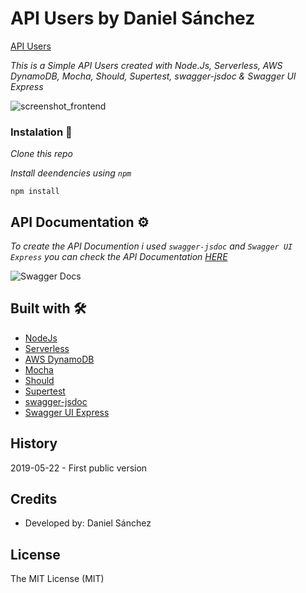 # API Users by Daniel Sánchez

[API Users](https://j0yajjaeih.execute-api.us-east-1.amazonaws.com/prod/) 

_This is a Simple API Users created with Node.Js, Serverless, AWS DynamoDB, Mocha, Should, Supertest, swagger-jsdoc & Swagger UI Express_

![screenshot_frontend](https://user-images.githubusercontent.com/42616141/58219937-c2893f00-7cda-11e9-9e01-c474cd2bfd0a.png)

### Instalation 🔧

_Clone this repo_

_Install deendencies using `npm`_

```
npm install
```

## API Documentation ⚙️

_To create the API Documention i used `swagger-jsdoc` and `Swagger UI Express` you can check the API Documentation [HERE](https://j0yajjaeih.execute-api.us-east-1.amazonaws.com/prod/api-docs)_

![Swagger Docs](https://user-images.githubusercontent.com/42616141/58219801-2e1edc80-7cda-11e9-83ce-3aa29dad14f1.png)


## Built with 🛠️

* [NodeJs](https://nodejs.org/es/) 
* [Serverless](https://serverless.com/) 
* [AWS DynamoDB](https://aws.amazon.com/es/dynamodb/) 
* [Mocha](https://mochajs.org/) 
* [Should](https://shouldjs.github.io/) 
* [Supertest](https://github.com/visionmedia/supertest) 
* [swagger-jsdoc](https://github.com/Surnet/swagger-jsdoc) 
* [Swagger UI Express](https://www.npmjs.com/package/swagger-ui-express) 

## History
2019-05-22 - First public version

## Credits
- Developed by: Daniel Sánchez

## License
The MIT License (MIT)
